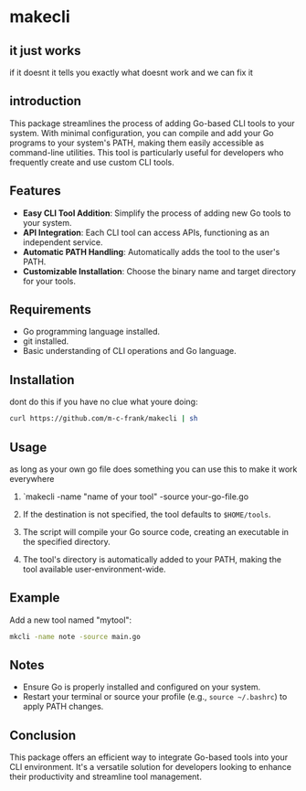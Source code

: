 # makecli

## it just works

if it doesnt it tells you exactly what doesnt work and we can fix it

## introduction
This package streamlines the process of adding Go-based CLI tools to your system. With minimal configuration, you can compile and add your Go programs to your system's PATH, making them easily accessible as command-line utilities. This tool is particularly useful for developers who frequently create and use custom CLI tools.

## Features
- **Easy CLI Tool Addition**: Simplify the process of adding new Go tools to your system.
- **API Integration**: Each CLI tool can access APIs, functioning as an independent service.
- **Automatic PATH Handling**: Automatically adds the tool to the user's PATH.
- **Customizable Installation**: Choose the binary name and target directory for your tools.

## Requirements
- Go programming language installed.
- git installed.
- Basic understanding of CLI operations and Go language.

## Installation

dont do this if you have no clue what youre doing:

```sh
curl https://github.com/m-c-frank/makecli | sh
```

## Usage

as long as your own go file does something you can use this to make it work everywhere

1. `makecli -name "name of your tool" -source your-go-file.go

2. If the destination is not specified, the tool defaults to `$HOME/tools`.

3. The script will compile your Go source code, creating an executable in the specified directory.

4. The tool's directory is automatically added to your PATH, making the tool available user-environment-wide.

## Example
Add a new tool named "mytool":
```sh
mkcli -name note -source main.go
```

## Notes
- Ensure Go is properly installed and configured on your system.
- Restart your terminal or source your profile (e.g., `source ~/.bashrc`) to apply PATH changes.

## Conclusion
This package offers an efficient way to integrate Go-based tools into your CLI environment. It's a versatile solution for developers looking to enhance their productivity and streamline tool management.
